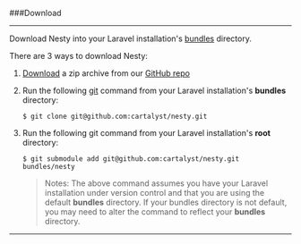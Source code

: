 ###Download

----------

Download Nesty into your Laravel installation's [bundles](http://laravel.com/docs/bundles#creating-bundles) directory.

There are 3 ways to download Nesty:

1. [Download](https://github.com/cartalyst/nesty/zipball/1.0) a zip archive from our [GitHub repo](https://github.com/cartalyst/nesty)
2. Run the following [git](http://git-scm.com) command from your Laravel installation's **bundles** directory:  

       $ git clone git@github.com:cartalyst/nesty.git

3. Run the following git command from your Laravel installation's **root** directory:

       $ git submodule add git@github.com:cartalyst/nesty.git bundles/nesty

   >Notes: The above command assumes you have your Laravel installation under version control and that you are using the default **bundles** directory. If your bundles directory is not default, you may need to alter the command to reflect your **bundles** directory.

----------
